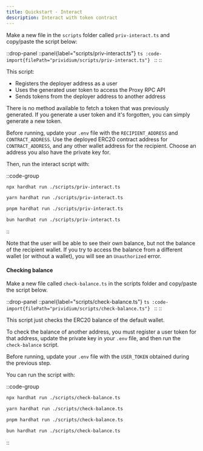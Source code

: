 ```yaml
---
title: Quickstart - Interact
description: Interact with token contract
---
```


Make a new file in the `scripts` folder called `priv-interact.ts`
and copy/paste the script below:

::drop-panel
  ::panel{label="scripts/priv-interact.ts"}
    ```ts
    :code-import{filePath="prividium/scripts/priv-interact.ts"}
    ```
  ::
::

This script:

- Registers the deployer address as a user
- Uses the generated user token to access the Proxy RPC API
- Sends tokens from the deployer address to another address

There is no method available to fetch a token that was previously generated.
If you generate a user token and it's forgotten,
you can simply generate a new token.

Before running, update your `.env` file with the `RECIPIENT_ADDRESS` and `CONTRACT_ADDRESS`.
Use the deployed ERC20 contract address for `CONTRACT_ADDRESS`,
and any other wallet address for the recipient.
Choose an address you also have the private key for.

Then, run the interact script with:

::code-group

```bash [npm]
npx hardhat run ./scripts/priv-interact.ts
```

```bash [yarn]
yarn hardhat run ./scripts/priv-interact.ts
```

```bash [pnpm]
pnpm hardhat run ./scripts/priv-interact.ts
```

```bash [bun]
bun hardhat run ./scripts/priv-interact.ts
```

::

Note that the user will be able to see their own balance, but not the balance of the recipient wallet.
If you try to access the balance from a different wallet (or without a wallet), you will see an `Unauthorized` error.

#### Checking balance

Make a new file called `check-balance.ts` in the scripts folder
and copy/paste the script below.

::drop-panel
  ::panel{label="scripts/check-balance.ts"}
    ```ts
    :code-import{filePath="prividium/scripts/check-balance.ts"}
    ```
  ::
::

This script just checks the ERC20 balance of the default wallet.

To check the balance of another address,
you must register a user token for that address,
update the private key in your `.env` file,
and then run the `check-balance` script.

Before running, update your `.env` file with the `USER_TOKEN`
obtained during the previous step.

You can run the script with:

::code-group

```bash [npm]
npx hardhat run ./scripts/check-balance.ts
```

```bash [yarn]
yarn hardhat run ./scripts/check-balance.ts
```

```bash [pnpm]
pnpm hardhat run ./scripts/check-balance.ts
```

```bash [bun]
bun hardhat run ./scripts/check-balance.ts
```

::
